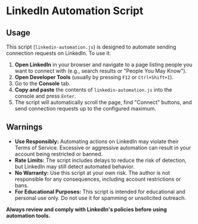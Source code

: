 # LinkedIn Automation Script

## Usage

This script (`linkedin-automation.js`) is designed to automate sending connection requests on LinkedIn. To use it:

1. **Open LinkedIn** in your browser and navigate to a page listing people you want to connect with (e.g., search results or "People You May Know").
2. **Open Developer Tools** (usually by pressing `F12` or `Ctrl+Shift+I`).
3. Go to the **Console** tab.
4. **Copy and paste** the contents of `linkedin-automation.js` into the console and press `Enter`.
5. The script will automatically scroll the page, find "Connect" buttons, and send connection requests up to the configured maximum.

## Warnings

- **Use Responsibly:** Automating actions on LinkedIn may violate their Terms of Service. Excessive or aggressive automation can result in your account being restricted or banned.
- **Rate Limits:** The script includes delays to reduce the risk of detection, but LinkedIn may still detect automated behavior.
- **No Warranty:** Use this script at your own risk. The author is not responsible for any consequences, including account restrictions or bans.
- **For Educational Purposes:** This script is intended for educational and personal use only. Do not use it for spamming or unsolicited outreach.

**Always review and comply with LinkedIn's policies before using automation tools.**
